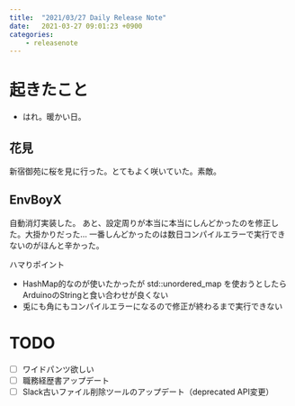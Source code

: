 ```yaml
---
title:  "2021/03/27 Daily Release Note"
date:   2021-03-27 09:01:23 +0900
categories:
    - releasenote
---
```

# 起きたこと

* はれ。暖かい日。

## 花見

新宿御苑に桜を見に行った。とてもよく咲いていた。素敵。

## EnvBoyX

自動消灯実装した。
あと、設定周りが本当に本当にしんどかったのを修正した。大掛かりだった…
一番しんどかったのは数日コンパイルエラーで実行できないのがほんと辛かった。

ハマりポイント

* HashMap的なのが使いたかったが std::unordered_map を使おうとしたらArduinoのStringと食い合わせが良くない
* 兎にも角にもコンパイルエラーになるので修正が終わるまで実行できない

# TODO 

- [ ] ワイドパンツ欲しい
- [ ] 職務経歴書アップデート
- [ ] Slack古いファイル削除ツールのアップデート（deprecated API変更）